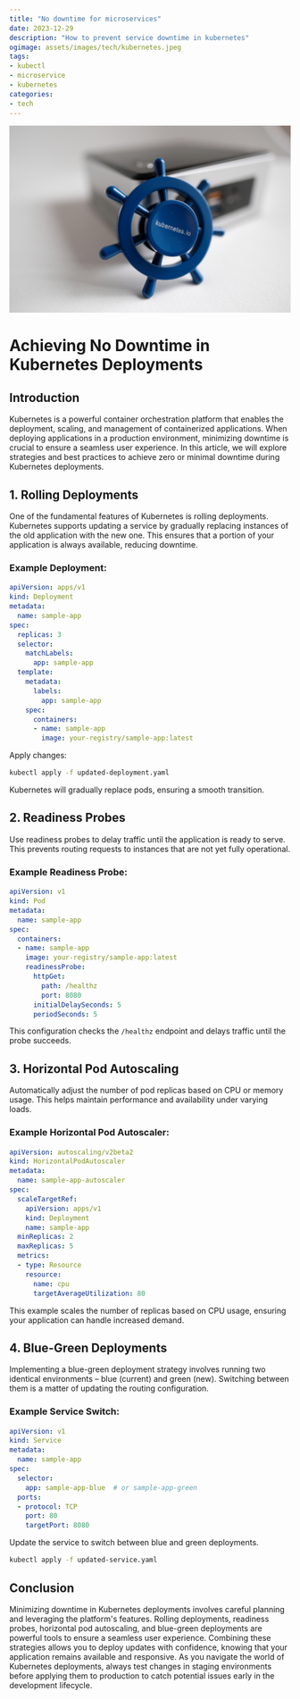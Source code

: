 ```yaml
---
title: "No downtime for microservices"
date: 2023-12-29
description: "How to prevent service downtime in kubernetes"
ogimage: assets/images/tech/kubernetes.jpeg
tags: 
- kubectl
- microservice
- kubernetes
categories:
- tech
---
```

![Kubernetes](assets/images/tech/kubernetes.jpeg)

# Achieving No Downtime in Kubernetes Deployments

## Introduction

Kubernetes is a powerful container orchestration platform that enables the deployment, scaling, and management of containerized applications. When deploying applications in a production environment, minimizing downtime is crucial to ensure a seamless user experience. In this article, we will explore strategies and best practices to achieve zero or minimal downtime during Kubernetes deployments.

## 1. Rolling Deployments

One of the fundamental features of Kubernetes is rolling deployments. Kubernetes supports updating a service by gradually replacing instances of the old application with the new one. This ensures that a portion of your application is always available, reducing downtime.

### Example Deployment:

```yaml
apiVersion: apps/v1
kind: Deployment
metadata:
  name: sample-app
spec:
  replicas: 3
  selector:
    matchLabels:
      app: sample-app
  template:
    metadata:
      labels:
        app: sample-app
    spec:
      containers:
      - name: sample-app
        image: your-registry/sample-app:latest
```

Apply changes:

```bash
kubectl apply -f updated-deployment.yaml
```

Kubernetes will gradually replace pods, ensuring a smooth transition.

## 2. Readiness Probes

Use readiness probes to delay traffic until the application is ready to serve. This prevents routing requests to instances that are not yet fully operational.

### Example Readiness Probe:

```yaml
apiVersion: v1
kind: Pod
metadata:
  name: sample-app
spec:
  containers:
  - name: sample-app
    image: your-registry/sample-app:latest
    readinessProbe:
      httpGet:
        path: /healthz
        port: 8080
      initialDelaySeconds: 5
      periodSeconds: 5
```

This configuration checks the `/healthz` endpoint and delays traffic until the probe succeeds.

## 3. Horizontal Pod Autoscaling

Automatically adjust the number of pod replicas based on CPU or memory usage. This helps maintain performance and availability under varying loads.

### Example Horizontal Pod Autoscaler:

```yaml
apiVersion: autoscaling/v2beta2
kind: HorizontalPodAutoscaler
metadata:
  name: sample-app-autoscaler
spec:
  scaleTargetRef:
    apiVersion: apps/v1
    kind: Deployment
    name: sample-app
  minReplicas: 2
  maxReplicas: 5
  metrics:
  - type: Resource
    resource:
      name: cpu
      targetAverageUtilization: 80
```

This example scales the number of replicas based on CPU usage, ensuring your application can handle increased demand.

## 4. Blue-Green Deployments

Implementing a blue-green deployment strategy involves running two identical environments – blue (current) and green (new). Switching between them is a matter of updating the routing configuration.

### Example Service Switch:

```yaml
apiVersion: v1
kind: Service
metadata:
  name: sample-app
spec:
  selector:
    app: sample-app-blue  # or sample-app-green
  ports:
  - protocol: TCP
    port: 80
    targetPort: 8080
```

Update the service to switch between blue and green deployments.

```bash
kubectl apply -f updated-service.yaml
```

## Conclusion

Minimizing downtime in Kubernetes deployments involves careful planning and leveraging the platform's features. Rolling deployments, readiness probes, horizontal pod autoscaling, and blue-green deployments are powerful tools to ensure a seamless user experience. Combining these strategies allows you to deploy updates with confidence, knowing that your application remains available and responsive. As you navigate the world of Kubernetes deployments, always test changes in staging environments before applying them to production to catch potential issues early in the development lifecycle.

